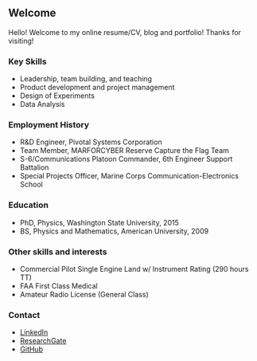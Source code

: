 ## Welcome

Hello! Welcome to my online resume/CV, blog and portfolio! Thanks for visiting!

### Key Skills

* Leadership, team building, and teaching
* Product development and project management
* Design of Experiments
* Data Analysis

### Employment History

* R&D Engineer, Pivotal Systems Corporation
* Team Member, MARFORCYBER Reserve Capture the Flag Team
* S-6/Communications Platoon Commander, 6th Engineer Support Battalion
* Special Projects Officer, Marine Corps Communication-Electronics School

### Education

* PhD, Physics, Washington State University, 2015
* BS, Physics and Mathematics, American University, 2009

### Other skills and interests

* Commercial Pilot Single Engine Land w/ Instrument Rating (290 hours TT)
* FAA First Class Medical
* Amateur Radio License (General Class)

### Contact

* [LinkedIn](https://www.linkedin.com/in/asgoler/) 
* [ResearchGate](https://www.researchgate.net/profile/Adam-Goler)
* [GitHub](https://github.com/gol3tron)